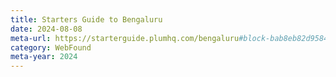```yaml
---
title: Starters Guide to Bengaluru
date: 2024-08-08
meta-url: https://starterguide.plumhq.com/bengaluru#block-bab8eb82d9584259aaefaf573baebe59
category: WebFound
meta-year: 2024
---
```

